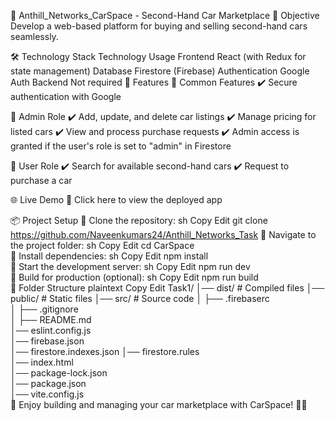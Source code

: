 🚗 Anthill_Networks_CarSpace - Second-Hand Car Marketplace
📌 Objective
Develop a web-based platform for buying and selling second-hand cars seamlessly.

🛠️ Technology Stack
Technology	Usage
Frontend	React (with Redux for state management)
Database	Firestore (Firebase)
Authentication	Google Auth
Backend	Not required
🔑 Features
🔹 Common Features
✔️ Secure authentication with Google

🔹 Admin Role
✔️ Add, update, and delete car listings
✔️ Manage pricing for listed cars
✔️ View and process purchase requests
✔️ Admin access is granted if the user's role is set to "admin" in Firestore

🔹 User Role
✔️ Search for available second-hand cars
✔️ Request to purchase a car

🌐 Live Demo
🔗 Click here to view the deployed app

📦 Project Setup
🔹 Clone the repository:
sh
Copy
Edit
git clone https://github.com/Naveenkumars24/Anthill_Networks_Task
🔹 Navigate to the project folder:
sh
Copy
Edit
cd CarSpace  
🔹 Install dependencies:
sh
Copy
Edit
npm install  
🔹 Start the development server:
sh
Copy
Edit
npm run dev  
🔹 Build for production (optional):
sh
Copy
Edit
npm run build  
📁 Folder Structure
plaintext
Copy
Edit
Task1/
│── dist/                  # Compiled files
│── public/                # Static files
│── src/                   # Source code
│   ├── .firebaserc       
│   ├── .gitignore        
│   ├── README.md         
│── eslint.config.js      
│── firebase.json         
│── firestore.indexes.json
│── firestore.rules       
│── index.html            
│── package-lock.json     
│── package.json          
│── vite.config.js        
🚀 Enjoy building and managing your car marketplace with CarSpace! 🚗💨

